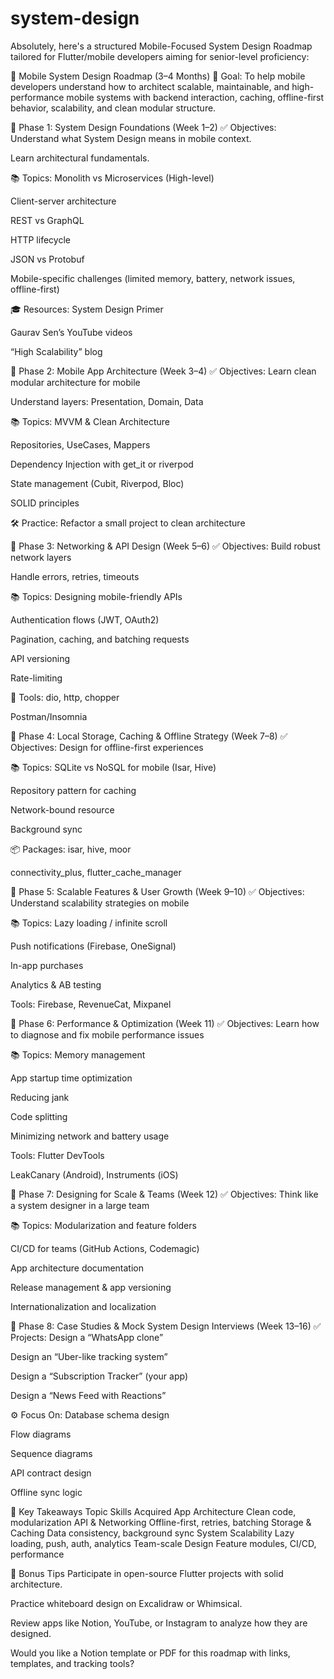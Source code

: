 # system-design

Absolutely, here's a structured Mobile-Focused System Design Roadmap tailored for Flutter/mobile developers aiming for senior-level proficiency:

📱 Mobile System Design Roadmap (3–4 Months)
🎯 Goal:
To help mobile developers understand how to architect scalable, maintainable, and high-performance mobile systems with backend interaction, caching, offline-first behavior, scalability, and clean modular structure.

🔹 Phase 1: System Design Foundations (Week 1–2)
✅ Objectives:
Understand what System Design means in mobile context.

Learn architectural fundamentals.

📚 Topics:
Monolith vs Microservices (High-level)

Client-server architecture

REST vs GraphQL

HTTP lifecycle

JSON vs Protobuf

Mobile-specific challenges (limited memory, battery, network issues, offline-first)

🎓 Resources:
System Design Primer

Gaurav Sen’s YouTube videos

“High Scalability” blog

🔹 Phase 2: Mobile App Architecture (Week 3–4)
✅ Objectives:
Learn clean modular architecture for mobile

Understand layers: Presentation, Domain, Data

📚 Topics:
MVVM & Clean Architecture

Repositories, UseCases, Mappers

Dependency Injection with get_it or riverpod

State management (Cubit, Riverpod, Bloc)

SOLID principles

🛠️ Practice:
Refactor a small project to clean architecture

🔹 Phase 3: Networking & API Design (Week 5–6)
✅ Objectives:
Build robust network layers

Handle errors, retries, timeouts

📚 Topics:
Designing mobile-friendly APIs

Authentication flows (JWT, OAuth2)

Pagination, caching, and batching requests

API versioning

Rate-limiting

🔧 Tools:
dio, http, chopper

Postman/Insomnia

🔹 Phase 4: Local Storage, Caching & Offline Strategy (Week 7–8)
✅ Objectives:
Design for offline-first experiences

📚 Topics:
SQLite vs NoSQL for mobile (Isar, Hive)

Repository pattern for caching

Network-bound resource

Background sync

📦 Packages:
isar, hive, moor

connectivity_plus, flutter_cache_manager

🔹 Phase 5: Scalable Features & User Growth (Week 9–10)
✅ Objectives:
Understand scalability strategies on mobile

📚 Topics:
Lazy loading / infinite scroll

Push notifications (Firebase, OneSignal)

In-app purchases

Analytics & AB testing

Tools:
Firebase, RevenueCat, Mixpanel

🔹 Phase 6: Performance & Optimization (Week 11)
✅ Objectives:
Learn how to diagnose and fix mobile performance issues

📚 Topics:
Memory management

App startup time optimization

Reducing jank

Code splitting

Minimizing network and battery usage

Tools:
Flutter DevTools

LeakCanary (Android), Instruments (iOS)

🔹 Phase 7: Designing for Scale & Teams (Week 12)
✅ Objectives:
Think like a system designer in a large team

📚 Topics:
Modularization and feature folders

CI/CD for teams (GitHub Actions, Codemagic)

App architecture documentation

Release management & app versioning

Internationalization and localization

🧪 Phase 8: Case Studies & Mock System Design Interviews (Week 13–16)
✅ Projects:
Design a “WhatsApp clone”

Design an “Uber-like tracking system”

Design a “Subscription Tracker” (your app)

Design a “News Feed with Reactions”

⚙️ Focus On:
Database schema design

Flow diagrams

Sequence diagrams

API contract design

Offline sync logic

📌 Key Takeaways
Topic	Skills Acquired
App Architecture	Clean code, modularization
API & Networking	Offline-first, retries, batching
Storage & Caching	Data consistency, background sync
System Scalability	Lazy loading, push, auth, analytics
Team-scale Design	Feature modules, CI/CD, performance

🎁 Bonus Tips
Participate in open-source Flutter projects with solid architecture.

Practice whiteboard design on Excalidraw or Whimsical.

Review apps like Notion, YouTube, or Instagram to analyze how they are designed.

Would you like a Notion template or PDF for this roadmap with links, templates, and tracking tools?
